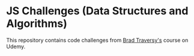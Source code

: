 # JS Challenges (Data Structures and Algorithms)

This repository contains code challenges from [Brad Traversy's](https://www.udemy.com/course/javascript-challenges) course on Udemy.
